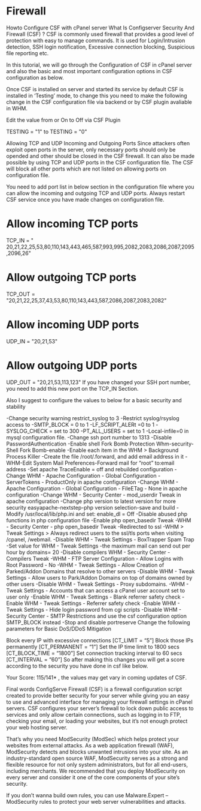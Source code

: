 # Firewall

Howto Configure CSF with cPanel server
What Is Configserver Security And Firewall (CSF) ?
CSF is commonly used firewall that provides a good level of protection with easy to manage commands. It is used for Login/Intrusion detection, SSH login notification, Excessive connection blocking, Suspicious file reporting etc.

In this tutorial, we will go through the Configuration of CSF in cPanel server and also the basic and most important configuration options in CSF configuration as below.

Once CSF is installed on server and started its service by default CSF is installed in ‘Testing’ mode, to change this you need to make the following change in the CSF configuration file via backend or by CSF plugin avaliable in WHM.

Edit the value from or On to Off via CSF Plugin

TESTING = "1" to TESTING = "0"

Allowing TCP and UDP Incoming and Outgoing Ports
Since attackers often exploit open ports in the server, only necessary ports should only be opended and other should be closed in the CSF firewall. It can also be made possible by using TCP and UDP ports in the CSF configuration file. The CSF will block all other ports which are not listed on allowing ports on configuration file.

You need to add port list in below section in the configuration file where you can allow the incoming and outgoing TCP and UDP ports. Always restart CSF service once you have made changes on configuration file.

# Allow incoming TCP ports

TCP_IN = " 20,21,22,25,53,80,110,143,443,465,587,993,995,2082,2083,2086,2087,2095,2096,26"
# Allow outgoing TCP ports

TCP_OUT = "20,21,22,25,37,43,53,80,110,143,443,587,2086,2087,2083,2082"
# Allow incoming UDP ports

UDP_IN = "20,21,53"
# Allow outgoing UDP ports

UDP_OUT = "20,21,53,113,123"
If you have changed your SSH port number, you need to add this new port on the TCP_IN Section.

Also I suggest to configure the values to below for a basic security and stability

-Change security warning restrict_syslog to 3
-Restrict syslog/rsyslog access to
-SMTP_BLOCK = 0 to 1
-LF_SCRIPT_ALERt =0 to 1
-SYSLOG_CHECK = set to 300
-PT_ALL_USERS = set to 1
-Local-infile=0 in mysql configuration file.
-Change ssh port number to 1313
-Disable PasswordAuthentication
-Enable shell Fork Bomb Protection Whm-security-Shell Fork Bomb-enable
-Enable each item in the WHM > Background Process Killer
-Create the file /root/.forward, and add email address in it
-WHM-Edit System Mail Preferences-Forward mail for “root” to:email address
-Set apache TraceEnable = off and rebuilded configuration
-Change WHM - Apache Configuration - Global Configuration - ServerTokens - ProductOnly in apache configuration
-Change WHM - Apache Configuration - Global Configuration - FileETag - None in apache configuration
-Change WHM - Security Center - mod_userdir Tweak in apache configuration
-Change php version to latest version for more security
easyapache-nextstep-php version selection-save and build
-Modify /usr/local/lib/php.ini and set:
enable_dl = Off
-Disable abused php functions in php configuration file
-Enable php open_basedir Tweak
-WHM - Security Center - php open_basedir Tweak
-Redirected to ssl
-WHM > Tweak Settings > Always redirect users to the ssl/tls ports when visiting /cpanel, /webmail.
-Disable WHM - Tweak Settings - BoxTrapper Spam Trap
-Set value for WHM - Tweak Settings -the maximum mail can send out per hour by domains= 20
-Disable compilers WHM - Security Center - Compilers Tweak
-WHM - FTP Server Configuration - Allow Logins with Root Password - No
-WHM - Tweak Settings - Allow Creation of Parked/Addon Domains that resolve to other servers
-Disable WHM - Tweak Settings - Allow users to Park/Addon Domains on top of domains owned by other users
-Disable WHM - Tweak Settings - Proxy subdomains.
-WHM - Tweak Settings - Accounts that can access a cPanel user account set to user only
-Enable WHM - Tweak Settings - Blank referrer safety check
-Enable WHM - Tweak Settings - Referrer safety check
-Enable WHM - Tweak Settings - Hide login password from cgi scripts
-Disable WHM - Security Center - SMTP Restrictions and use the csf configuration option SMTP_BLOCK instead
-Stop and disable portreserve
Change the following parameters for Basic DoS/DDoS Mitigation

Block every IP with excessive connections [CT_LIMIT = “5”]
Block those IPs permanently [CT_PERMANENT = “1”]
Set the IP time limit to 1800 secs [CT_BLOCK_TIME = “1800”]
Set connection tracking interval to 60 secs [CT_INTERVAL = “60”]
So after making this changes you will get a score according to the security you have done in csf like below.

Your Score: 115/141* , the values may get vary in coming updates of CSF.


Final words
ConfigServe Firewall (CSF) is a firewall configuration script created to provide better security for your server while giving you an easy to use and advanced interface for managing your firewall settings in cPanel servers. CSF configures your server’s firewall to lock down public access to services and only allow certain connections, such as logging in to FTP, checking your email, or loading your websites, but it’s not enough protect your web hosting server.

That’s why you need ModSecurity (ModSec) which helps protect your websites from external attacks. As a web application firewall (WAF), ModSecurity detects and blocks unwanted intrusions into your site. As an industry-standard open source WAF, ModSecurity serves as a strong and flexible resource for not only system administrators, but for all end-users, including merchants. We recommended that you deploy ModSecurity on every server and consider it one of the core components of your site’s security.

If you don’t wanna build own rules, you can use Malware.Expert – ModSecurity rules to protect your web server vulnerabilities and attacks.
